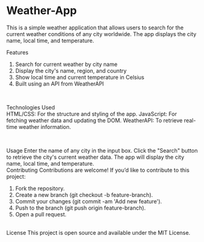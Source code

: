 # Weather-App
This is a simple weather application that allows users to search for the current weather conditions of any city worldwide. The app displays the city name, local time, and temperature.

Features
1. Search for current weather by city name
2. Display the city's name, region, and country
3. Show local time and current temperature in Celsius
4. Built using an API from WeatherAPI
<br>

Technologies Used
<br>
HTML/CSS: For the structure and styling of the app.
JavaScript: For fetching weather data and updating the DOM.
WeatherAPI: To retrieve real-time weather information.

<br>

Usage
Enter the name of any city in the input box.
Click the "Search" button to retrieve the city's current weather data.
The app will display the city name, local time, and temperature.
<br>
Contributing
Contributions are welcome! If you’d like to contribute to this project:
1. Fork the repository.
2. Create a new branch (git checkout -b feature-branch).
3. Commit your changes (git commit -am 'Add new feature').
4. Push to the branch (git push origin feature-branch).
5. Open a pull request.
<br>
License
This project is open source and available under the MIT License.
